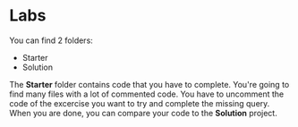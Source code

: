 # Labs

You can find 2 folders: 
- Starter
- Solution

The **Starter** folder contains code that you have to complete.
You're going to find many files with a lot of commented code.
You have to uncomment the code of the excercise you want to try and complete the missing query.
When you are done, you can compare your code to the **Solution** project. 